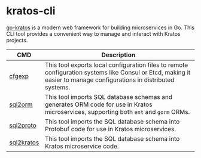 # kratos-cli

[go-kratos](https://go-kratos.dev) is a modern web framework for building microservices in Go. This CLI tool provides a
convenient way to manage and interact with Kratos projects.

| CMD                                   | Description                                                                                                                                                        |
|---------------------------------------|--------------------------------------------------------------------------------------------------------------------------------------------------------------------|
| [cfgexp](./config-exporter/README.md) | This tool exports local configuration files to remote configuration systems like Consul or Etcd, making it easier to manage configurations in distributed systems. |
| [sql2orm](./sql-orm/README.md)        | This tool imports SQL database schemas and generates ORM code for use in Kratos microservices, supporting both `ent` and `gorm` ORMs.                              |
| [sql2proto](./sql-proto/README.md)    | This tool imports the SQL database schema into Protobuf code for use in Kratos microservices.                                                                      |
| [sql2kratos](./sql-kratos/README.md)  | This tool imports the SQL database schema into Kratos microservice code.                                                                                           |
